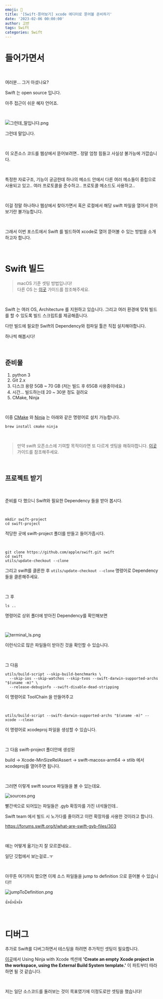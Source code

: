 ```yaml
---
emoji: 🧶
title: '[Swift-뜯어보기] xcode 에디터로 뜯어볼 준비하기'
date: '2023-02-06 00:00:00'
author: 고반
tags: Swift
categories: Swift
---
```


# 들어가면서

<br/>

여러분... 그거 아셨나요?

Swift 는 open source 입니다.

아주 접근이 쉬운 혜자 언어죠.

<br/>

![그런데_말입니다.png](그런데_말입니다.png)

그런데 말입니다. 

<br/>

이 오픈소스 코드를 웹상에서 뜯어보려면.. 정말 엄청 힘들고 사실상 불가능에 가깝습니다.

<br/>

특정한 자료구조, 기능이 궁금한데 하나의 메소드 안에서 다른 여러 메소들이 중첩으로 사용되고 있고.. 여러 프로토콜을 준수하고.. 프로토콜 메소드도 사용하고..

<br/> 

이걸 정말 하나하나 웹상에서 찾아가면서 혹은 로컬에서 해당 swift 파일을 열어서 뜯어보기란 불가능합니다.

<br/>

그래서 이번 포스트에서 Swift 를 빌드하여 xcode로 열어 뜯어볼 수 있는 방법을 소개하고자 합니다.

<br/>

# Swift 빌드

> macOS 기준 셋팅 방법입니다! <br/> 다른 OS 는 [이곳](https://github.com/apple/swift/blob/main/docs/HowToGuides/GettingStarted.md) 가이드를 참조해주세요.

<br/>

Swift 는 여러 OS, Architecture 를 지원하고 있습니다. 그리고 여러 환경에 맞춰 빌드를 할 수 있도록 빌드 스크립트를 제공해줍니다.

다만 빌드에 필요한 Swift의 Dependency와 컴파일 툴은 직접 설치해야합니다.

하나씩 해봅시다!

<br/>

## 준비물

1. python 3
2. Git 2.x
3. 디스크 용량 5GB ~ 70 GB (저는 빌드 후 65GB 사용중이네요.)
4. 시간... 빌드하는데 20 ~ 30분 정도 걸려요
5. CMake, Ninja

<br/>

이중 [CMake](https://cmake.org) 와 [Ninja](https://ninja-build.org) 는 아래와 같은 명령어로 설치 가능합니다.

```
brew install cmake ninja
```

<br/>

> 만약 swift 오픈소스에 기여할 목적이라면 또 다르게 셋팅을 해줘야합니다. [이곳](https://github.com/apple/swift/blob/main/docs/HowToGuides/GettingStarted.md) 가이드를 참조해주세요.


<br/>

## 프로젝트 받기

<br/>

준비를 다 했으니 Swift와 필요한 Dependency 들을 받아 봅시다.

<br/>

```
mkdir swift-project
cd swift-project
```

적당한 곳에 swift-project 폴더를 만들고 들어가줍시다.

<br/>

```
git clone https://github.com/apple/swift.git swift
cd swift
utils/update-checkout --clone
```

그리고 swift를 클론한 후 `utils/update-checkout --clone` 명령어로 Dependency들을 클론해주세요.

<br/>

그 후 

```
ls ..
```

명령어로 상위 폴더에 받아진 Dependency를 확인해보면

<br/>

![terminal_ls.png](terminal_ls.png)

이런식으로 많은 파일들이 받아진 것을 확인할 수 있습니다.

<br/>

그 다음

```
utils/build-script --skip-build-benchmarks \
  --skip-ios --skip-watchos --skip-tvos --swift-darwin-supported-archs "$(uname -m)" \
  --release-debuginfo --swift-disable-dead-stripping
```

이 명령어로 ToolChain 을 만들어주고

<br/>

```
utils/build-script --swift-darwin-supported-archs "$(uname -m)" --xcode --clean
```

이 명령어로 xcodeproj 파일을 생성할 수 있습니다.


<br/>

그 다음 swift-project 폴더안에 생성된 

build -> Xcode-MinSizeRelAssert -> swift-macosx-arm64 -> stlib 에서 xcodeproj를 열어주면 됩니다.

<br/>

그러면 이렇게 swift source 파일들을 볼 수 있는데요.

![sources.png](sources.png)


빨간색으로 되어있는 파일들은 .gyb 확장자를 가진 녀석들인데..

Swift team 에서 빌드 시 노가다를 줄이려고 이런 확장자를 사용한 것이라고 합니다.

https://forums.swift.org/t/what-are-swift-gyb-files/303

<br/>

얘는 어떻게 옮기는지 잘 모르겠네요..

일단 깃헙에서 보는걸로..ㅜ

<br/>

아무튼 여기까지 했으면 이제 소스 파일들을 jump to definition 으로 뜯어볼 수 있습니다!!

![jumpToDefinition.png](jumpToDefinition.png)


👍👍👍👍

<br/>

# 디버그

추가로 Swift를 디버그하면서 테스팅을 하려면 추가적인 셋팅이 필요합니다.

[이곳](https://github.com/apple/swift/blob/main/docs/HowToGuides/GettingStarted.md)에서 Using Ninja with Xcode 섹션에 **'Create an empty Xcode project in the workspace, using the External Build System template.'**
 이 파트부터 따라하면 될 것 같습니다.

<br/>

저는 일단 소스코드를 둘러보는 것이 목표였기에 이정도로만 셋팅을 했습니다!
